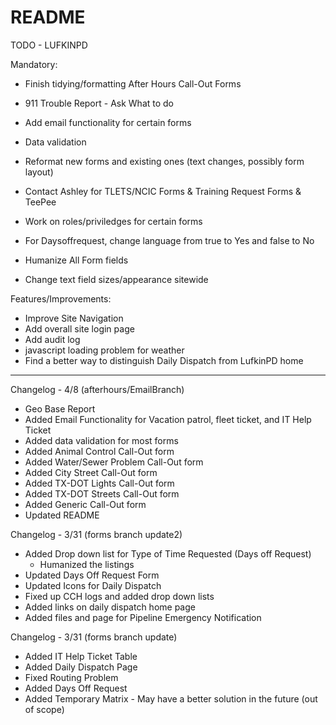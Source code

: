 # README

TODO - LUFKINPD

Mandatory:
- Finish tidying/formatting After Hours Call-Out Forms
- 911 Trouble Report - Ask What to do

- Add email functionality for certain forms
- Data validation
- Reformat new forms and existing ones (text changes, possibly form layout)
- Contact Ashley for TLETS/NCIC Forms & Training Request Forms & TeePee
- Work on roles/priviledges for certain forms
- For Daysoffrequest, change language from true to Yes and false to No
- Humanize All Form fields
- Change text field sizes/appearance sitewide

Features/Improvements:
- Improve Site Navigation
- Add overall site login page
- Add audit log
- javascript loading problem for weather
- Find a better way to distinguish Daily Dispatch from LufkinPD home

-----------------

Changelog - 4/8 (afterhours/EmailBranch)
- Geo Base Report
- Added Email Functionality for Vacation patrol, fleet ticket, and IT Help Ticket
- Added data validation for most forms
- Added Animal Control Call-Out form
- Added Water/Sewer Problem Call-Out form
- Added City Street Call-Out form
- Added TX-DOT Lights Call-Out form
- Added TX-DOT Streets Call-Out form
- Added Generic Call-Out form
- Updated README

Changelog - 3/31 (forms branch update2)
- Added Drop down list for Type of Time Requested (Days off Request)
	- Humanized the listings
- Updated Days Off Request Form 
- Updated Icons for Daily Dispatch
- Fixed up CCH logs and added drop down lists
- Added links on daily dispatch home page
- Added files and page for Pipeline Emergency Notification

Changelog - 3/31 (forms branch update)
- Added IT Help Ticket Table
- Added Daily Dispatch Page
- Fixed Routing Problem
- Added Days Off Request
- Added Temporary Matrix - May have a better solution in the future (out of scope)


